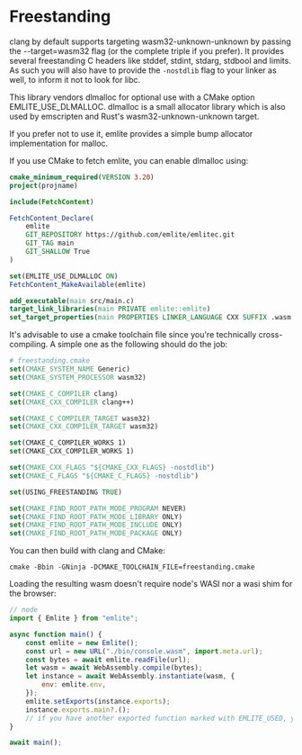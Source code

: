 # Freestanding

clang by default supports targeting wasm32-unknown-unknown by passing the --target=wasm32 flag (or the complete triple if you prefer).
It provides several freestanding C headers like stddef, stdint, stdarg, stdbool and limits. As such you will also have to provide the `-nostdlib` flag to your linker as well, to inform it not to look for libc.

This library vendors dlmalloc for optional use with a CMake option EMLITE_USE_DLMALLOC. dlmalloc is a small allocator library which is also used by emscripten and Rust's wasm32-unknown-unknown target.

If you prefer not to use it, emlite provides a simple bump allocator implementation for malloc.

If you use CMake to fetch emlite, you can enable dlmalloc using:
```cmake
cmake_minimum_required(VERSION 3.20)
project(projname)

include(FetchContent)

FetchContent_Declare(
    emlite
    GIT_REPOSITORY https://github.com/emlite/emlitec.git
    GIT_TAG main
    GIT_SHALLOW True
)

set(EMLITE_USE_DLMALLOC ON)
FetchContent_MakeAvailable(emlite)

add_executable(main src/main.c)
target_link_libraries(main PRIVATE emlite::emlite)
set_target_properties(main PROPERTIES LINKER_LANGUAGE CXX SUFFIX .wasm LINK_FLAGS "-nostdlib -Wl,--no-entry,--allow-undefined,--export-dynamic,--export-if-defined=main,--export-table,--import-memory,--export-memory,--strip-all")
```

It's advisable to use a cmake toolchain file since you're technically cross-compiling. A simple one as the following should do the job:
```cmake
# freestanding.cmake
set(CMAKE_SYSTEM_NAME Generic)
set(CMAKE_SYSTEM_PROCESSOR wasm32)

set(CMAKE_C_COMPILER clang)
set(CMAKE_CXX_COMPILER clang++)

set(CMAKE_C_COMPILER_TARGET wasm32)
set(CMAKE_CXX_COMPILER_TARGET wasm32)

set(CMAKE_C_COMPILER_WORKS 1)
set(CMAKE_CXX_COMPILER_WORKS 1)

set(CMAKE_CXX_FLAGS "${CMAKE_CXX_FLAGS} -nostdlib")
set(CMAKE_C_FLAGS "${CMAKE_C_FLAGS} -nostdlib")

set(USING_FREESTANDING TRUE)

set(CMAKE_FIND_ROOT_PATH_MODE_PROGRAM NEVER)
set(CMAKE_FIND_ROOT_PATH_MODE_LIBRARY ONLY)
set(CMAKE_FIND_ROOT_PATH_MODE_INCLUDE ONLY)
set(CMAKE_FIND_ROOT_PATH_MODE_PACKAGE ONLY)
```

You can then build with clang and CMake:
```
cmake -Bbin -GNinja -DCMAKE_TOOLCHAIN_FILE=freestanding.cmake
```

Loading the resulting wasm doesn't require node's WASI nor a wasi shim for the browser:
```javascript
// node
import { Emlite } from "emlite";

async function main() {
    const emlite = new Emlite();
    const url = new URL("./bin/console.wasm", import.meta.url);
    const bytes = await emlite.readFile(url);
    let wasm = await WebAssembly.compile(bytes);
    let instance = await WebAssembly.instantiate(wasm, {
        env: emlite.env,
    });
    emlite.setExports(instance.exports);
    instance.exports.main?.();
    // if you have another exported function marked with EMLITE_USED, you can get it in the instance exports
}

await main();
```
